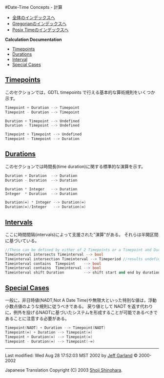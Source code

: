 #Date-Time Concepts - 計算

- [全体のインデックスへ](../date_time.md)
- [Gregorianのインデックスへ](./gregorian.md)
- [Posix Timeのインデックスへ](./posix_time.md)

**Calculation Documentation**

- [Timepoints](#timepoints)
- [Durations](#durations)
- [Interval](#interval)
- [Special Cases](#special-cases)

## <a name="timepoints" href="timepoints">Timepoints</a>

このセクションでは，GDTL timepoints で行える基本的な算術規則をいくつか示す。

```cpp
Timepoint + Duration --> Timepoint
Timepoint - Duration --> Timepoint

Duration + Timepoint --> Undefined 
Duration - Timepoint --> Undefined

Timepoint + Timepoint --> Undefined
Timepoint - Timepoint --> Duration
```

## <a name="durations" href="durations">Durations</a>
このセクションでは時間長(time duration)に関する標準的な演算を示す。

```cpp
Duration + Duration  --> Duration
Duration - Duration  --> Duration

Duration * Integer   --> Duration  
Integer  * Duration  --> Duration  

Duration(∞) * Integer --> Duration(∞) 
Duration(∞)/Integer   --> Duration(∞) 
```

## <a name="interval" href="interval">Intervals</a>
ここに時間間隔(intervals)によって支援された"演算"がある。 それらは半開区間に基づいている。

```cpp
//These can be defined by either of 2 Timepoints or a Timepoint and Duration
Timeinterval intersects Timeinterval --> bool
Timeinterval intersection Timeinterval --> Timeperiod //results undefined if no intersection 
Timeinterval contains  Timepoint    --> bool
Timeinterval contains  Timeinterval --> bool  
Timeinterval shift Duration         --> shift start and end by duration amount
```


## <a name="special-cases" href="special-cases">Special Cases</a>
一般に，非日時値(NADT;Not A Date Time)や無限大といった特別な値は，浮動小数点値のような規則に従うべきである。 戻り値として NADT を返す代わりに，例外を投げるNADTに基づいたシステムを形成することが可能であるべきであることに注意する必要がある。

```cpp
Timepoint(NADT) + Duration --> Timepoint(NADT)
Timepoint(∞) + Duration --> Timepoint(∞)
Timepoint + Duration(∞) --> Timepoint(∞)
Timepoint - Duration(∞) --> Timepoint(-∞)
```

***
Last modified: Wed Aug 28 17:52:03 MST 2002 by [Jeff Garland](jeff@crystalclearsoftware.com) © 2000-2002 

Japanese Translation Copyright (C) 2003 [Shoji Shinohara](sshino@cppll.jp).


